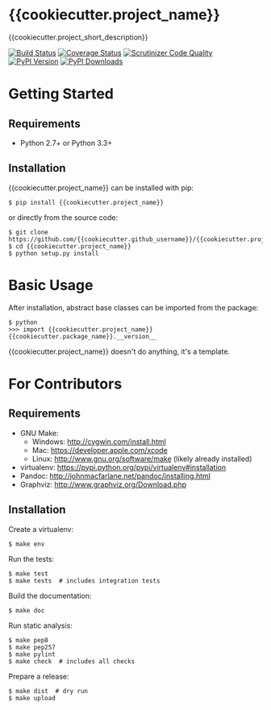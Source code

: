 {{cookiecutter.project_name}}
======
{{cookiecutter.project_short_description}}

[![Build Status](http://img.shields.io/travis/{{cookiecutter.github_username}}/{{cookiecutter.project_name}}/master.svg)](https://travis-ci.org/{{cookiecutter.github_username}}/{{cookiecutter.project_name}})
[![Coverage Status](http://img.shields.io/coveralls/{{cookiecutter.github_username}}/{{cookiecutter.project_name}}/master.svg)](https://coveralls.io/r/{{cookiecutter.github_username}}/{{cookiecutter.project_name}})
[![Scrutinizer Code Quality](http://img.shields.io/scrutinizer/g/{{cookiecutter.github_username}}/{{cookiecutter.project_name}}.svg)](https://scrutinizer-ci.com/g/{{cookiecutter.github_username}}/{{cookiecutter.project_name}}/?branch=master)
[![PyPI Version](http://img.shields.io/pypi/v/{{cookiecutter.project_name}}.svg)](https://pypi.python.org/pypi/{{cookiecutter.project_name}})
[![PyPI Downloads](http://img.shields.io/pypi/dm/{{cookiecutter.project_name}}.svg)](https://pypi.python.org/pypi/{{cookiecutter.project_name}})


Getting Started
===============

Requirements
------------

* Python 2.7+ or Python 3.3+

Installation
------------

{{cookiecutter.project_name}} can be installed with pip:

```shell
$ pip install {{cookiecutter.project_name}}
```

or directly from the source code:

```shell
$ git clone https://github.com/{{cookiecutter.github_username}}/{{cookiecutter.project_name}}.git
$ cd {{cookiecutter.project_name}}
$ python setup.py install
```

Basic Usage
===========

After installation, abstract base classes can be imported from the package:

```shell
$ python
>>> import {{cookiecutter.project_name}}
{{cookiecutter.package_name}}.__version__
```

{{cookiecutter.project_name}} doesn't do anything, it's a template.

For Contributors
================

Requirements
------------

* GNU Make:
    * Windows: http://cygwin.com/install.html
    * Mac: https://developer.apple.com/xcode
    * Linux: http://www.gnu.org/software/make (likely already installed)
* virtualenv: https://pypi.python.org/pypi/virtualenv#installation
* Pandoc: http://johnmacfarlane.net/pandoc/installing.html
* Graphviz: http://www.graphviz.org/Download.php

Installation
------------

Create a virtualenv:

```shell
$ make env
```

Run the tests:

```shell
$ make test
$ make tests  # includes integration tests
```

Build the documentation:

```shell
$ make doc
```

Run static analysis:

```shell
$ make pep8
$ make pep257
$ make pylint
$ make check  # includes all checks
```

Prepare a release:

```shell
$ make dist  # dry run
$ make upload
```
